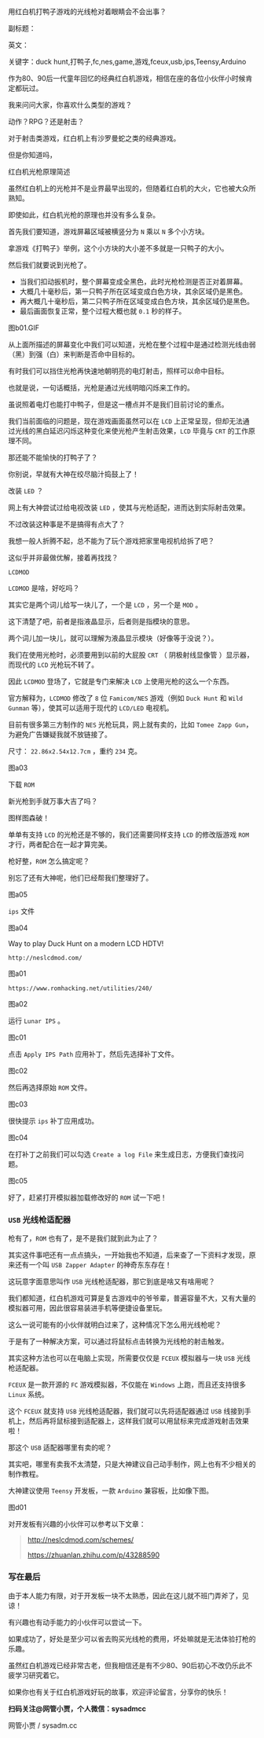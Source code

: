 用红白机打鸭子游戏的光线枪对着眼睛会不会出事？

副标题：

英文：

关键字：duck hunt,打鸭子,fc,nes,game,游戏,fceux,usb,ips,Teensy,Arduino



作为80、90后一代童年回忆的经典红白机游戏，相信在座的各位小伙伴小时候肯定都玩过。

我来问问大家，你喜欢什么类型的游戏？

动作？RPG？还是射击？



对于射击类游戏，红白机上有沙罗曼蛇之类的经典游戏。

但是你知道吗，





红白机光枪原理简述

虽然红白机上的光枪并不是业界最早出现的，但随着红白机的大火，它也被大众所熟知。

即使如此，红白机光枪的原理也并没有多么复杂。



首先我们要知道，游戏屏幕区域被横竖分为 `N` 乘以 `N` 多个小方块。

拿游戏《打鸭子》举例，这个小方块的大小差不多就是一只鸭子的大小。

然后我们就要说到光枪了。



* 当我们扣动扳机时，整个屏幕变成全黑色，此时光枪检测是否正对着屏幕。
* 大概几十毫秒后，第一只鸭子所在区域变成白色方块，其余区域仍是黑色。
* 再大概几十毫秒后，第二只鸭子所在区域变成白色方块，其余区域仍是黑色。
* 最后画面恢复正常，整个过程大概也就 `0.1` 秒的样子。



图b01.GIF



从上面所描述的屏幕变化中我们可以知道，光枪在整个过程中是通过检测光线由弱（黑）到强（白）来判断是否命中目标的。

有时我们可以挡住光枪再快速地朝明亮的电灯射击，照样可以命中目标。

也就是说，一句话概括，光枪是通过光线明暗闪烁来工作的。



虽说照着电灯也能打中鸭子，但是这一槽点并不是我们目前讨论的重点。

我们当前面临的问题是，现在游戏画面虽然可以在 `LCD` 上正常呈现，但却无法通过光线的黑白延迟闪烁这种变化来使光枪产生射击效果，`LCD` 毕竟与 `CRT` 的工作原理不同。

那还能不能愉快的打鸭子了？

你别说，早就有大神在绞尽脑汁捣鼓上了！



改装 `LED` ？

网上有大神尝试过给电视改装 `LED` ，使其与光枪适配，进而达到实际射击效果。

不过改装这种事是不是搞得有点大了？

我想一般人折腾不起，总不能为了玩个游戏把家里电视机给拆了吧？

这似乎并非最做优解，接着再找找？



`LCDMOD`

`LCDMOD` 是啥，好吃吗？

其实它是两个词儿给写一块儿了，一个是 `LCD` ，另一个是 `MOD` 。

这下清楚了吧，前者是指液晶显示，后者则是指模块的意思。

两个词儿加一块儿，就可以理解为液晶显示模块（好像等于没说？）。

我们在使用光枪时，必须要用到以前的大屁股 `CRT` （ 阴极射线显像管 ）显示器，而现代的 `LCD` 光枪玩不转了。

因此 `LCDMOD` 登场了，它就是专门来解决 `LCD` 上使用光枪的这么一个东西。

官方解释为，`LCDMOD` 修改了 `8` 位 `Famicom/NES` 游戏（例如 `Duck Hunt` 和 `Wild Gunman` 等），使其可以适用于现代的 `LCD/LED` 电视机。



目前有很多第三方制作的 `NES` 光枪玩具，网上就有卖的，比如 `Tomee Zapp Gun`，为避免广告嫌疑我就不放链接了。

尺寸‏：‎ `22.86x2.54x12.7cm` ，重约 `234` 克。

图a03







下载 `ROM`

新光枪到手就万事大吉了吗？

图样图森破！

单单有支持 `LCD` 的光枪还是不够的，我们还需要同样支持 `LCD` 的修改版游戏 `ROM` 才行，两者配合在一起才算完美。

枪好整，`ROM` 怎么搞定呢？



别忘了还有大神呢，他们已经帮我们整理好了。

图a05







`ips` 文件

图a04



Way to play Duck Hunt on a modern LCD HDTV!

```
http://neslcdmod.com/
```

图a01







```
https://www.romhacking.net/utilities/240/
```

图a02



运行 `Lunar IPS` 。

图c01



点击 `Apply IPS Path` 应用补丁，然后先选择补丁文件。

图c02



然后再选择原始 `ROM` 文件。

图c03



很快提示 `ips` 补丁应用成功。

图c04



在打补丁之前我们可以勾选 `Create a log File` 来生成日志，方便我们查找问题。

图c05



好了，赶紧打开模拟器加载修改好的 `ROM` 试一下吧！



### `USB` 光线枪适配器

枪有了，`ROM` 也有了，是不是我们就到此为止了？

其实这件事吧还有一点点搞头，一开始我也不知道，后来查了一下资料才发现，原来还有一个叫 `USB Zapper Adapter` 的神奇东东存在！

这玩意字面意思叫作 `USB` 光线枪适配器，那它到底是啥又有啥用呢？



我们都知道，红白机游戏可算是复古游戏中的爷爷辈，普遍容量不大，又有大量的模拟器可用，因此很容易装进手机等便捷设备里玩。

这么一说可能有的小伙伴就明白过来了，这种情况下怎么用光线枪呢？

于是有了一种解决方案，可以通过将鼠标点击转换为光线枪的射击触发。

其实这种方法也可以在电脑上实现，所需要仅仅是 `FCEUX` 模拟器与一块 `USB` 光线枪适配器。



`FCEUX` 是一款开源的 `FC` 游戏模拟器，不仅能在 `Windows` 上跑，而且还支持很多 `Linux` 系统。

这个 `FCEUX` 就支持 `USB` 光线枪适配器，我们就可以先将适配器通过 `USB` 线接到手机上，然后再将鼠标接到适配器上，这样我们就可以用鼠标来完成游戏射击效果啦！

那这个 `USB` 适配器哪里有卖的呢？



其实吧，哪里有卖我不太清楚，只是大神建议自己动手制作，网上也有不少相关的制作教程。

大神建议使用 `Teensy` 开发板，一款 `Arduino` 兼容板，比如像下图。

图d01



对开发板有兴趣的小伙伴可以参考以下文章：

>http://neslcdmod.com/schemes/
>
>https://zhuanlan.zhihu.com/p/43288590



### 写在最后

由于本人能力有限，对于开发板一块不太熟悉，因此在这儿就不班门弄斧了，见谅！

有兴趣也有动手能力的小伙伴可以尝试一下。

如果成功了，好处是至少可以省去购买光线枪的费用，坏处嘛就是无法体验打枪的乐趣。

虽然红白机游戏已经非常古老，但我相信还是有不少80、90后初心不改仍乐此不疲学习研究着它。

如果你也有关于红白机游戏好玩的故事，欢迎评论留言，分享你的快乐！



**扫码关注@网管小贾，个人微信：sysadmcc**

网管小贾 / sysadm.cc



